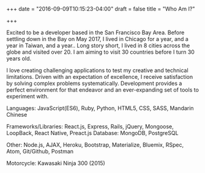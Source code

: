 +++
date = "2016-09-09T10:15:23-04:00"
draft = false
title = "Who Am I?"

+++

Excited to be a developer based in the San Francisco Bay Area. Before settling down in the Bay on May 2017, I lived in Chicago for a year, and a year in Taiwan, and a year.. Long story short, I lived in 8 cities across the globe and visited over 20. I am aiming to visit 30 countries before I turn 30 years old.

I love creating challenging applications to test my creative and technical limitations. Driven with an expectation of excellence, I receive satisfaction by solving complex problems systematically. Development provides a perfect environment for that endeavor and an ever-expanding set of tools to experiment with.

Languages: JavaScript(ES6), Ruby, Python, HTML5, CSS, SASS, Mandarin Chinese

Frameworks/Libraries: React.js, Express, Rails, jQuery, Mongoose, LoopBack, React Native, Preact.js Database: MongoDB, PostgreSQL

Other: Node.js, AJAX, Heroku, Bootstrap, Materialize, Bluemix, RSpec, Atom, Git/Github, Postman

Motorcycle: Kawasaki Ninja 300 (2015)
